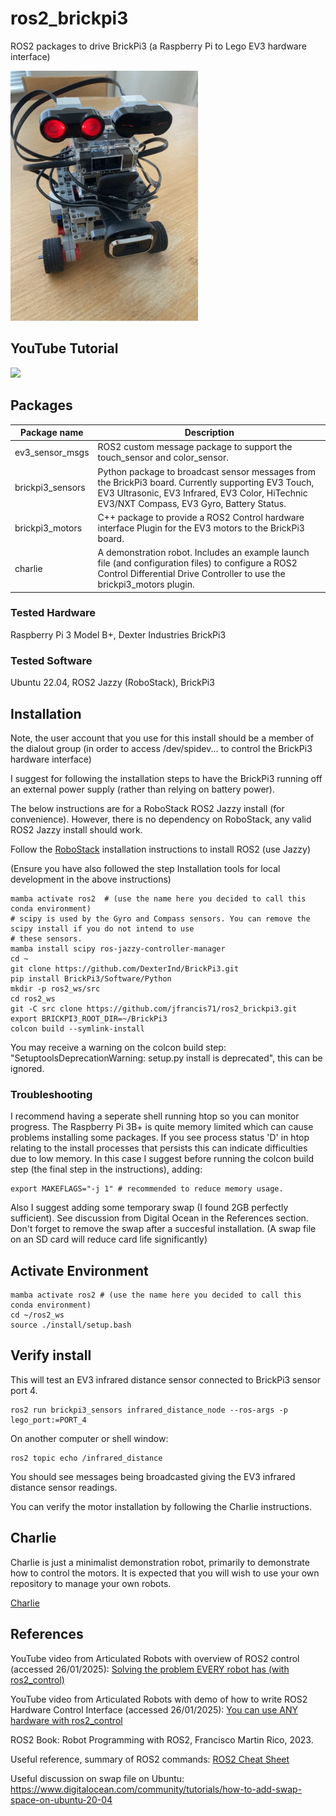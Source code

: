 # ros2_brickpi3
ROS2 packages to drive BrickPi3 (a Raspberry Pi to Lego EV3 hardware interface)


<img src=./brickpi3_charlie/images/accessorised_charlie.jpg width=300>

## YouTube Tutorial
<a href="https://www.youtube.com/watch?v=NZwhyERJVbY">
    <img src="https://img.youtube.com/vi/NZwhyERJVbY/0.jpg" height=320>
</a>

## Packages

|Package name|Description|
|------------|-----------|
|ev3_sensor_msgs|ROS2 custom message package to support the touch_sensor and color_sensor.|
|brickpi3_sensors|Python package to broadcast sensor messages from the BrickPi3 board. Currently supporting EV3 Touch, EV3 Ultrasonic, EV3 Infrared, EV3 Color, HiTechnic EV3/NXT Compass, EV3 Gyro, Battery Status.|
|brickpi3_motors|C++ package to provide a ROS2 Control hardware interface Plugin for the EV3 motors to the BrickPi3 board.|
|charlie|A demonstration robot. Includes an example launch file (and configuration files) to configure a ROS2 Control Differential Drive Controller to use the brickpi3_motors plugin.|

### Tested Hardware

Raspberry Pi 3 Model B+, Dexter Industries BrickPi3

### Tested Software

Ubuntu 22.04, ROS2 Jazzy (RoboStack), BrickPi3

## Installation

Note, the user account that you use for this install should be a member of the dialout group (in order to access /dev/spidev... to control the BrickPi3 hardware interface)

I suggest for following the installation steps to have the BrickPi3 running off an external power supply (rather than relying on battery power).

The below instructions are for a RoboStack ROS2 Jazzy install (for convenience). However, there is no dependency on RoboStack, any valid ROS2 Jazzy install should work.

Follow the [RoboStack](https://robostack.github.io/GettingStarted.html) installation instructions to install ROS2 (use Jazzy)

(Ensure you have also followed the step Installation tools for local development in the above instructions)

```
mamba activate ros2  # (use the name here you decided to call this conda environment)
# scipy is used by the Gyro and Compass sensors. You can remove the scipy install if you do not intend to use
# these sensors.
mamba install scipy ros-jazzy-controller-manager
cd ~
git clone https://github.com/DexterInd/BrickPi3.git
pip install BrickPi3/Software/Python
mkdir -p ros2_ws/src
cd ros2_ws
git -C src clone https://github.com/jfrancis71/ros2_brickpi3.git
export BRICKPI3_ROOT_DIR=~/BrickPi3
colcon build --symlink-install
```
You may receive a warning on the colcon build step: "SetuptoolsDeprecationWarning: setup.py install is deprecated", this can be ignored.

### Troubleshooting

I recommend having a seperate shell running htop so you can monitor progress. The Raspberry Pi 3B+ is quite memory limited which can cause problems installing some packages. If you see process status 'D' in htop relating to the install processes that persists this can indicate difficulties due to low memory. In this case I suggest before running the colcon build step (the final step in the instructions), adding:

```
export MAKEFLAGS="-j 1" # recommended to reduce memory usage.
```

Also I suggest adding some temporary swap (I found 2GB perfectly sufficient). See discussion from Digital Ocean in the References section. Don't forget to remove the swap after a succesful installation. (A swap file on an SD card will reduce card life significantly)


## Activate Environment

```
mamba activate ros2 # (use the name here you decided to call this conda environment)
cd ~/ros2_ws
source ./install/setup.bash
```

## Verify install

This will test an EV3 infrared distance sensor connected to BrickPi3 sensor port 4.
```
ros2 run brickpi3_sensors infrared_distance_node --ros-args -p lego_port:=PORT_4
```
On another computer or shell window:
```
ros2 topic echo /infrared_distance
```
You should see messages being broadcasted giving the EV3 infrared distance sensor readings.

You can verify the motor installation by following the Charlie instructions.


## Charlie

Charlie is just a minimalist demonstration robot, primarily to demonstrate how to control the motors.
It is expected that you will wish to use your own repository to manage your own robots.

[Charlie](./brickpi3_charlie/README.md)


## References

YouTube video from Articulated Robots with overview of ROS2 control (accessed 26/01/2025):
[Solving the problem EVERY robot has (with ros2_control)](https://www.youtube.com/watch?v=4QKsDf1c4hc&t=1057s)


YouTube video from Articulated Robots with demo of how to write ROS2 Hardware Control Interface (accessed 26/01/2025):
[You can use ANY hardware with ros2_control](https://www.youtube.com/watch?v=J02jEKawE5U)


ROS2 Book:
Robot Programming with ROS2, Francisco Martin Rico, 2023.


Useful reference, summary of ROS2 commands:
[ROS2 Cheat Sheet](https://www.theroboticsspace.com/assets/article3/ros2_humble_cheat_sheet2.pdf)


Useful discussion on swap file on Ubuntu:
https://www.digitalocean.com/community/tutorials/how-to-add-swap-space-on-ubuntu-20-04
